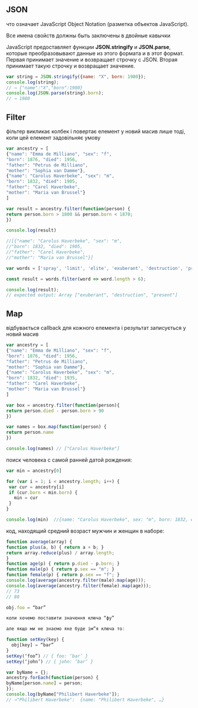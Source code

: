 ## JSON 
что означает JavaScript Object Notation (разметка объектов JavaScript).

Все имена
свойств должны быть заключены в двойные кавычки

JavaScript предоставляет функции **JSON.stringify** и
**JSON.parse**, которые преобразовывают данные из этого
формата и в этот формат. Первая принимает значение и
возвращает строчку с JSON. Вторая принимает такую
строчку и возвращает значение.
```js
var string = JSON.stringify({name: "X", born: 1980});
console.log(string);
// → {"name":"X","born":1980}
console.log(JSON.parse(string).born);
// → 1980
```
## Filter

 фільтер викликає колбек і повертає елемент у новий масив лише тоді, коли цей елемент задовільняє умову
```js
var ancestry = [
{"name": "Emma de Milliano", "sex": "f",
"born": 1876, "died": 1956,
"father": "Petrus de Milliano",
"mother": "Sophia van Damme"},
{"name": "Carolus Haverbeke", "sex": "m",
"born": 1832, "died": 1905,
"father": "Carel Haverbeke",
"mother": "Maria van Brussel"}
]

var result = ancestry.filter(function(person) {
return person.born > 1800 && person.born < 1870;
})

console.log(result)

//[{"name": "Carolus Haverbeke", "sex": "m",
//"born": 1832, "died": 1905,
//"father": "Carel Haverbeke",
//"mother": "Maria van Brussel"}]
```

```js
var words = ['spray', 'limit', 'elite', 'exuberant', 'destruction', 'present'];

const result = words.filter(word => word.length > 6);

console.log(result);
// expected output: Array ["exuberant", "destruction", "present"]
```

## Map
 відбувається callback для кожного елемента і результат записується у новий масив

```js
var ancestry = [
{"name": "Emma de Milliano", "sex": "f",
"born": 1876, "died": 1956,
"father": "Petrus de Milliano",
"mother": "Sophia van Damme"},
{"name": "Carolus Haverbeke", "sex": "m",
"born": 1832, "died": 1935,
"father": "Carel Haverbeke",
"mother": "Maria van Brussel"}
]

var box = ancestry.filter(function(person){
return person.died - person.born > 90
})

var names = box.map(function(person) {
return person.name
})

console.log(names) // ["Carolus Haverbeke"]
```

поиск человека с самой ранней датой рождения:
```js
var min = ancestry[0]

for (var i = 1; i < ancestry.length; i++) {
 var cur = ancestry[i]
 if (cur.born < min.born) {
   min = cur
 }
}

console.log(min)  //{name: "Carolus Haverbeke", sex: "m", born: 1832, died: 1905, father: "Carel Haverbeke", …}
```

код, находящий средний возраст мужчин и женщин в наборе:
```js
function average(array) {
function plus(a, b) { return a + b; }
return array.reduce(plus) / array.length;
}
function age(p) { return p.died - p.born; }
function male(p) { return p.sex == "m"; }
function female(p) { return p.sex == "f"; }
console.log(average(ancestry.filter(male).map(age)));
console.log(average(ancestry.filter(female).map(age)));
// 73
// 80
```

```js
obj.foo = “bar”

коли хочемо поставити значення ключа “фу”

але якщо ми не знаємо яке буде ім”я ключа то:

function setKey(key) {
  obj[key] = “bar”
}
setKey(‘foo”) // { foo: ‘bar’ }
setKey(‘john’) // { john: ‘bar’ }
```

```js
var byName = {};
ancestry.forEach(function(person) {
byName[person.name] = person;
});
console.log(byName["Philibert Haverbeke"]);
// →"Philibert Haverbeke":  {name: "Philibert Haverbeke", …}
```